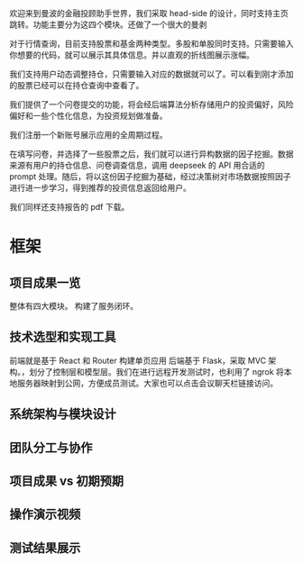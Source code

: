 欢迎来到曼波的金融投顾助手世界，我们采取 head-side 的设计，同时支持主页跳转。功能主要分为这四个模块。还做了一个很大的曼剥

对于行情查询，目前支持股票和基金两种类型。多股和单股同时支持。只需要输入你想要的代码，就可以展示其具体信息。并以直观的折线图展示涨幅。

我们支持用户动态调整持仓，只需要输入对应的数据就可以了。可以看到刚才添加的股票已经可以在持仓查询中查看了。

我们提供了一个问卷提交的功能，将会经后端算法分析存储用户的投资偏好，风险偏好和一些个性化信息，为投资规划做准备。

我们注册一个新账号展示应用的全周期过程。

在填写问卷，并选择了一些股票之后，我们就可以进行异构数据的因子挖掘。数据来源有用户的持仓信息、问卷调查信息，调用 deepseek 的 API 用合适的 prompt 处理。随后，将以这份因子挖掘为基础，经过决策树对市场数据按照因子进行进一步学习，得到推荐的投资信息返回给用户。

我们同样还支持报告的 pdf 下载。


# 框架

## 项目成果一览

整体有四大模块。
构建了服务闭环。

## 技术选型和实现工具
前端就是基于 React 和 Router 构建单页应用
后端基于 Flask，采取 MVC 架构。，划分了控制层和模型层。我们在进行远程开发测试时，也利用了 ngrok 将本地服务器映射到公网，方便成员测试。大家也可以点击会议聊天栏链接访问。

## 系统架构与模块设计

## 团队分工与协作

## 项目成果  vs 初期预期


## 操作演示视频

## 测试结果展示